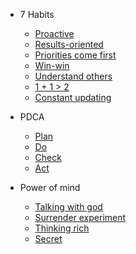 - 7 Habits
	- [ Proactive ](/en-us/01_proactive.md)
	- [ Results-oriented ](/en-us/02_target.md)
	- [ Priorities come first ](/en-us/03_important.md)
	- [ Win-win ](/en-us/04_win-win.md)
	- [ Understand others ](/en-us/05_understand.md)
	- [ 1 + 1 > 2](/en-us/06_cooperation.md)
	- [ Constant updating ](/en-us/07_promotion.md)

- PDCA
	- [ Plan ](/en-us/11_plan.md)
	- [ Do ](/en-us/12_do.md)
	- [ Check ](/en-us/13_check.md)
	- [ Act ](/en-us/14_act.md)

- Power of mind
	- [ Talking with god ](/en-us/21_talking.md)
	- [ Surrender experiment ](/en-us/22_submissioin.md)
	- [ Thinking rich ](/en-us/23_thinking)
	- [ Secret ](/en-us/24_secret.md)